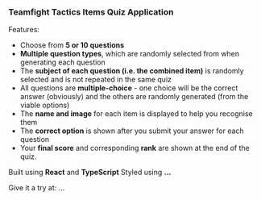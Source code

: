 <h3>Teamfight Tactics Items Quiz Application</h3>

<p>
    Features:
    <ul>
        <li>Choose from <b>5 or 10 questions</b></li>
        <li><b>Multiple question types</b>, which are randomly selected from when generating each question</li>
        <li>The <b>subject of each question (i.e. the combined item)</b> is randomly selected and is not repeated in the same quiz</li>
        <li>All questions are <b>multiple-choice</b> - one choice will be the correct answer (obviously) and the others are randomly generated (from the viable options)</li>
        <li>The <b>name and image</b> for each item is displayed to help you recognise them</li>
        <li>The <b>correct option</b> is shown after you submit your answer for each question</li>
        <li>Your <b>final score</b> and corresponding <b>rank</b> are shown at the end of the quiz.</li>
    </ul>
</p>

<p>
    Built using <b>React</b> and <b>TypeScript</b>
    Styled using <b>...</b>
</p>

<p>
    Give it a try at: ...
</p>